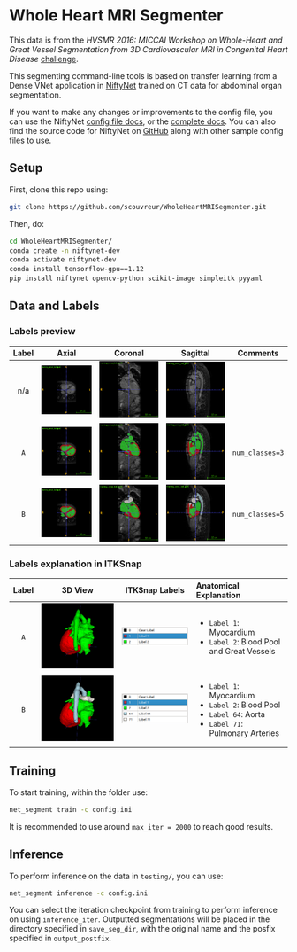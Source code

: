 # Whole Heart MRI Segmenter

This data is from the *HVSMR 2016: MICCAI Workshop on Whole-Heart and Great Vessel Segmentation from 3D Cardiovascular MRI in Congenital Heart Disease* [challenge](http://segchd.csail.mit.edu/data.html).

This segmenting command-line tools is based on transfer learning from a Dense VNet application in [NiftyNet](http://www.niftynet.io/) trained on CT data for abdominal organ segmentation.

If you want to make any changes or improvements to the config file, you can use the NiftyNet [config file docs](https://niftynet.readthedocs.io/en/dev/config_spec.html), or the [complete docs](https://niftynet.readthedocs.io/en/dev/). You can also find the source code for NiftyNet on [GitHub](https://github.com/NifTK/NiftyNet) along with other sample config files to use.

## Setup

First, clone this repo using:

```bash
git clone https://github.com/scouvreur/WholeHeartMRISegmenter.git
```

Then, do:

```bash
cd WholeHeartMRISegmenter/
conda create -n niftynet-dev
conda activate niftynet-dev
conda install tensorflow-gpu==1.12
pip install niftynet opencv-python scikit-image simpleitk pyyaml
```

## Data and Labels
### Labels preview

Label | Axial | Coronal | Sagittal | Comments
:----:|:-----:|:-------:|:--------:|:--------:
n/a | ![](assets/a.png) | ![](assets/c.png) | ![](assets/s.png) |
`A` | ![](assets/a_label_a.png) | ![](assets/c_label_a.png) | ![](assets/s_label_a.png) | `num_classes=3`
`B` | ![](assets/a_label_b.png) | ![](assets/c_label_b.png) | ![](assets/s_label_b.png) | `num_classes=5`

### Labels explanation in ITKSnap

Label | 3D View | ITKSnap Labels | Anatomical Explanation
:----:|:-------:|:--------------:|:-----------------------
`A` | ![](assets/label_a.png) | ![](assets/labels_a.png) | <ul><li>`Label 1`: Myocardium</li><li>`Label 2`: Blood Pool and Great Vessels</li></ul>
`B` | ![](assets/label_b.png) | ![](assets/labels_b.png) | <ul><li>`Label 1`: Myocardium</li><li>`Label 2`: Blood Pool</li><li>`Label 64`: Aorta</li><li>`Label 71`: Pulmonary Arteries</li></ul>

## Training

To start training, within the folder use:

```bash
net_segment train -c config.ini
```

It is recommended to use around `max_iter = 2000` to reach good results.

## Inference

To perform inference on the data in `testing/`, you can use:

```bash
net_segment inference -c config.ini
```

You can select the iteration checkpoint from training to perform inference on using `inference_iter`. Outputted segmentations will be placed in the directory specified in `save_seg_dir`, with the original name and the posfix specified in `output_postfix`.
